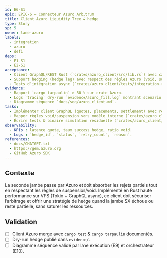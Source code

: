 ```yaml
---
id: E6-S1
epic: EPIC-6 — Connecteur Azuro Arbitrum
title: Client Azuro Liquidity Tree & hedge
type: Story
sp: 5
owner: lane-azuro
labels:
  - integration
  - azuro
  - defi
deps:
  - E1-S1
  - E2-S1
acceptance:
  - Client GraphQL/REST Rust (`crates/azuro_client/src/lib.rs`) avec cache quote in-memory (Arc + RwLock), latence p95 < 300 ms, retries exponentiels.
  - Support hedging (hedge leg) avec respect des règles Azuro (void, suspension) et failover exchange si refus.
  - Tests d’intégration async (`crates/azuro_client/tests/integration.rs`) multi-issues (1X2, handicap) et simulation résiduelle loggée.
evidence:
  - Rapport `cargo tarpaulin` ≥ 80 % sur crate Azuro.
  - Logs `tracing` dry-run `evidence/azuro_fill.log` montrant scenario hedge/résiduel.
  - Diagramme séquence `docs/seq/azuro_client.md`.
tasks:
  - Implémenter client GraphQL (quotes, placements, settlement) avec résilience réseau (`async-graphql-client`, `reqwest` + `tokio`), instrumentation `tracing`.
  - Mapper règles void/suspension vers modèle interne (`crates/azuro_client/src/rules.rs`) sérialisé avec `serde`.
  - Écrire tests & binaire simulation résiduelle (`crates/azuro_client/src/bin/residual_sim.rs`).
observability:
  - KPIs : latence quote, taux success hedge, ratio void.
  - Logs : `hedge_id`, `status`, `retry_count`, `reason`.
references:
  - docs/CHATGPT.txt
  - https://gem.azuro.org
  - GitHub Azuro SDK
---
```


## Contexte
La seconde jambe passe par Azuro et doit absorber les rejets partiels tout en respectant les règles de suspension/void. Implémenté en Rust haute performance sur VPS (Tokio + GraphQL async), ce client doit sécuriser l’arbitrage et offrir une stratégie de hedge quand la jambe SX échoue ou reste partielle, sans saturer les ressources.

## Validation
- [ ] Client Azuro merge avec `cargo test` & `cargo tarpaulin` documentés.
- [ ] Dry-run hedge publié dans `evidence/`.
- [ ] Diagramme séquence validé par lane exécution (E9) et orchestrateur (E10).
